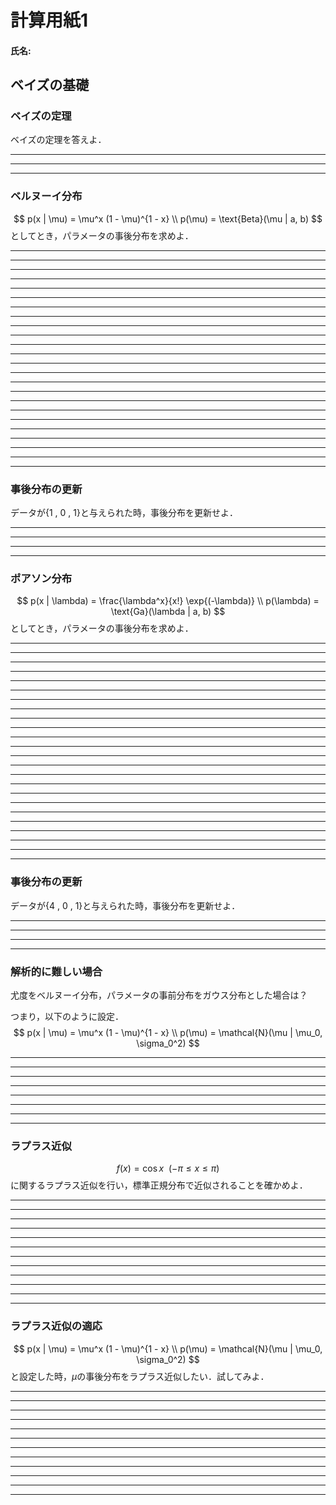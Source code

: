 # 計算用紙1
#### 氏名:
## ベイズの基礎
### ベイズの定理
ベイズの定理を答えよ．

---
---
---

### ベルヌーイ分布
$$
p(x | \mu) = \mu^x (1 - \mu)^{1 - x} \\
p(\mu) = \text{Beta}(\mu | a, b)
$$
としてとき，パラメータの事後分布を求めよ．

---
---
---
---
---
---
---
---
---
---
---
---
---
---
---
---
---
---
---
---
---
---
---
---

### 事後分布の更新
データが\{1 , 0 , 1\}と与えられた時，事後分布を更新せよ．

---
---
---
---

### ポアソン分布
$$
p(x | \lambda) = \frac{\lambda^x}{x!} \exp{(-\lambda)} \\
p(\lambda) = \text{Ga}(\lambda | a, b)
$$
としてとき，パラメータの事後分布を求めよ．

---
---
---
---
---
---
---
---
---
---
---
---
---
---
---
---
---
---
---
---
---
---
---
---

### 事後分布の更新
データが\{4 , 0 , 1\}と与えられた時，事後分布を更新せよ．

---
---
---
---

### 解析的に難しい場合
尤度をベルヌーイ分布，パラメータの事前分布をガウス分布とした場合は？

つまり，以下のように設定．
$$
p(x | \mu) = \mu^x (1 - \mu)^{1 - x} \\
p(\mu) = \mathcal{N}(\mu | \mu_0, \sigma_0^2)
$$

---
---
---
---
---
---
---
---

### ラプラス近似
$$
f(x) = \cos{x} \ \ (-\pi \leq x \leq \pi)
$$
に関するラプラス近似を行い，標準正規分布で近似されることを確かめよ．

---
---
---
---
---
---
---
---
---
---
---
---

### ラプラス近似の適応
$$
p(x | \mu) = \mu^x (1 - \mu)^{1 - x} \\
p(\mu) = \mathcal{N}(\mu | \mu_0, \sigma_0^2)
$$
と設定した時，$\mu$の事後分布をラプラス近似したい．試してみよ．

---
---
---
---
---
---
---
---
---
---
---
---